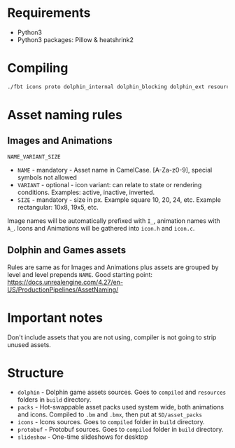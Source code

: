# Requirements

- Python3
- Python3 packages: Pillow & heatshrink2 

# Compiling

```bash
./fbt icons proto dolphin_internal dolphin_blocking dolphin_ext resources
```

# Asset naming rules

## Images and Animations

`NAME_VARIANT_SIZE`

- `NAME`    - mandatory - Asset name in CamelCase. [A-Za-z0-9], special symbols not allowed
- `VARIANT` - optional  - icon variant: can relate to state or rendering conditions. Examples: active, inactive, inverted.
- `SIZE`    - mandatory - size in px. Example square 10, 20, 24, etc. Example rectangular: 10x8, 19x5, etc.

Image names will be automatically prefixed with `I_`, animation names with `A_`.
Icons and Animations will be gathered into `icon.h` and `icon.c`.

## Dolphin and Games assets

Rules are same as for Images and Animations plus assets are grouped by level and level prepends `NAME`.
Good starting point: https://docs.unrealengine.com/4.27/en-US/ProductionPipelines/AssetNaming/

# Important notes

Don't include assets that you are not using, compiler is not going to strip unused assets.

# Structure
- `dolphin`             - Dolphin game assets sources. Goes to `compiled` and `resources` folders in `build` directory.
- `packs`               - Hot-swappable asset packs used system wide, both animations and icons. Compiled to `.bm` and `.bmx`, then put at `SD/asset_packs`
- `icons`               - Icons sources. Goes to `compiled` folder in `build` directory.
- `protobuf`            - Protobuf sources. Goes to `compiled` folder in `build` directory.
- `slideshow`           - One-time slideshows for desktop
